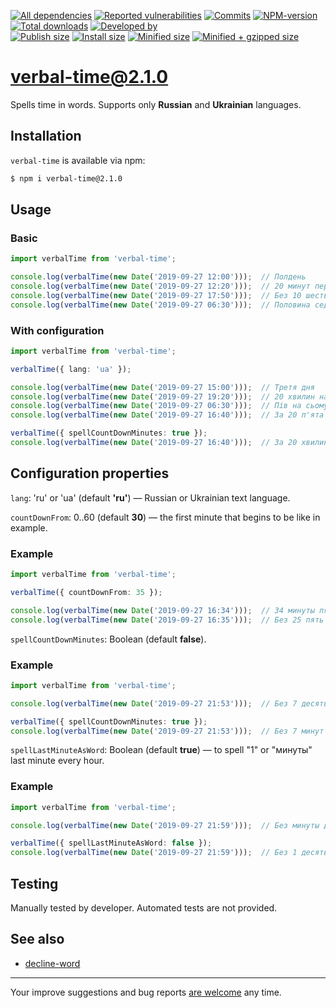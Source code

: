 [![All dependencies](https://img.shields.io/librariesio/release/npm/verbal-time/2.1.0?style=flat-square "All dependencies of verbal-time@2.1.0")](https://libraries.io/npm/verbal-time/2.1.0)
[![Reported vulnerabilities](https://img.shields.io/snyk/vulnerabilities/npm/verbal-time@2.1.0?style=flat-square "Reported vulnerabilities of verbal-time@2.1.0")](https://snyk.io/test/npm/verbal-time/2.1.0)
[![Commits](https://flat.badgen.net/github/commits/ArthurKa/verbal-time)](https://github.com/ArthurKa/verbal-time/commits/master)
[![NPM-version](https://img.shields.io/badge/npm-v2.1.0-blue.svg?style=flat-square&&logo=npm "Current NPM-version")](https://www.npmjs.com/package/verbal-time/v/2.1.0)
[![Total downloads](https://img.shields.io/npm/dt/verbal-time?style=flat-square "Total downloads for all the time")](https://npm-stat.com/charts.html?package=verbal-time)
[![Developed by](https://img.shields.io/badge/developed_by-ArthurKa-blueviolet.svg?style=flat-square "Have any questions? You are always welcome.")](https://github.com/ArthurKa/verbal-time/issues)\
[![Publish size](https://flat.badgen.net/packagephobia/publish/verbal-time@2.1.0?label=publish 'Publish size of verbal-time@2.1.0')](https://packagephobia.now.sh/result?p=verbal-time@2.1.0)
[![Install size](https://flat.badgen.net/packagephobia/install/verbal-time@2.1.0?label=install 'Install size of verbal-time@2.1.0')](https://packagephobia.now.sh/result?p=verbal-time@2.1.0)
[![Minified size](https://img.shields.io/bundlephobia/min/verbal-time@2.1.0?style=flat-square&label=minified "Minified size of verbal-time@2.1.0")](https://bundlephobia.com/result?p=verbal-time@2.1.0)
[![Minified + gzipped size](https://img.shields.io/bundlephobia/minzip/verbal-time@2.1.0?style=flat-square&label=minzipped "Minified + gzipped size of verbal-time@2.1.0")](https://bundlephobia.com/result?p=verbal-time@2.1.0)

# verbal-time@2.1.0

Spells time in words. Supports only **Russian** and **Ukrainian** languages.

## Installation
`verbal-time` is available via npm:
``` bash
$ npm i verbal-time@2.1.0
```

## Usage
### Basic
```ts
import verbalTime from 'verbal-time';

console.log(verbalTime(new Date('2019-09-27 12:00')));  // Полдень
console.log(verbalTime(new Date('2019-09-27 12:20')));  // 20 минут первого
console.log(verbalTime(new Date('2019-09-27 17:50')));  // Без 10 шесть
console.log(verbalTime(new Date('2019-09-27 06:30')));  // Половина седьмого
```

### With configuration
```ts
import verbalTime from 'verbal-time';

verbalTime({ lang: 'ua' });

console.log(verbalTime(new Date('2019-09-27 15:00')));  // Третя дня
console.log(verbalTime(new Date('2019-09-27 19:20')));  // 20 хвилин на восьму
console.log(verbalTime(new Date('2019-09-27 06:30')));  // Пів на сьому
console.log(verbalTime(new Date('2019-09-27 16:40')));  // За 20 п'ята

verbalTime({ spellCountDownMinutes: true });
console.log(verbalTime(new Date('2019-09-27 16:40')));  // За 20 хвилин п'ята
```

## Configuration properties
`lang`: 'ru' or 'ua' (default **'ru'**) — Russian or Ukrainian text language.

`countDownFrom`: 0..60 (default **30**) — the first minute that begins to be like in example.
### Example
```ts
import verbalTime from 'verbal-time';

verbalTime({ countDownFrom: 35 });

console.log(verbalTime(new Date('2019-09-27 16:34')));  // 34 минуты пятого
console.log(verbalTime(new Date('2019-09-27 16:35')));  // Без 25 пять
```

`spellCountDownMinutes`: Boolean (default **false**).
### Example
```ts
import verbalTime from 'verbal-time';

console.log(verbalTime(new Date('2019-09-27 21:53')));  // Без 7 десять

verbalTime({ spellCountDownMinutes: true });
console.log(verbalTime(new Date('2019-09-27 21:53')));  // Без 7 минут десять
```

`spellLastMinuteAsWord`: Boolean (default **true**) — to spell "1" or "минуты" last minute every hour.
### Example
```ts
import verbalTime from 'verbal-time';

console.log(verbalTime(new Date('2019-09-27 21:59')));  // Без минуты десять

verbalTime({ spellLastMinuteAsWord: false });
console.log(verbalTime(new Date('2019-09-27 21:59')));  // Без 1 десять
```

## Testing
Manually tested by developer. Automated tests are not provided.

## See also
- [decline-word](https://www.npmjs.com/package/decline-word)

---

Your improve suggestions and bug reports [are welcome](https://github.com/ArthurKa/verbal-time/issues) any time.
